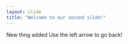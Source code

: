 ```yaml
---
layout: slide
title: "Welcome to our second slide!"
---
```

New thng added 
Use the left arrow to go back!
